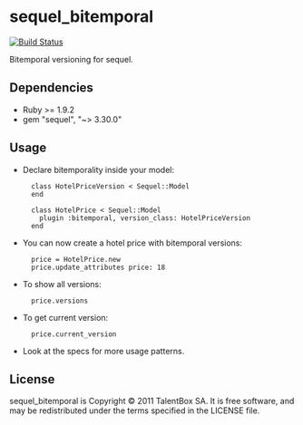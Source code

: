 sequel_bitemporal
=================

[![Build Status](https://travis-ci.org/TalentBox/sequel_bitemporal.png?branch=master)](https://travis-ci.org/TalentBox/sequel_bitemporal)

Bitemporal versioning for sequel.

Dependencies
------------

* Ruby >= 1.9.2
* gem "sequel", "~> 3.30.0"

Usage
-----

* Declare bitemporality inside your model:

        class HotelPriceVersion < Sequel::Model
        end

        class HotelPrice < Sequel::Model
          plugin :bitemporal, version_class: HotelPriceVersion
        end

* You can now create a hotel price with bitemporal versions:

        price = HotelPrice.new
        price.update_attributes price: 18

* To show all versions:

        price.versions

* To get current version:

        price.current_version

* Look at the specs for more usage patterns.

License
-------

sequel_bitemporal is Copyright © 2011 TalentBox SA. It is free software, and may be redistributed under the terms specified in the LICENSE file.
